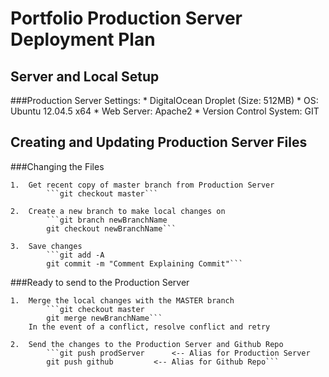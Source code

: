 Portfolio Production Server Deployment Plan
======

Server and Local Setup
------

###Production Server Settings:
	* DigitalOcean Droplet (Size: 512MB)
	* OS: Ubuntu 12.04.5 x64
	* Web Server: Apache2
	* Version Control System: GIT


Creating and Updating Production Server Files
------

###Changing the Files

	1.	Get recent copy of master branch from Production Server
			```git checkout master```

	2.	Create a new branch to make local changes on
			```git branch newBranchName
			git checkout newBranchName```

	3.	Save changes
			```git add -A
			git commit -m "Comment Explaining Commit"```

###Ready to send to the Production Server

	1.	Merge the local changes with the MASTER branch
			```git checkout master
			git merge newBranchName```
		In the event of a conflict, resolve conflict and retry

	2.	Send the changes to the Production Server and Github Repo
			```git push prodServer		<-- Alias for Production Server
			git push github 		<-- Alias for Github Repo```




